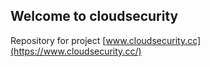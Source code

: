## Welcome to cloudsecurity

Repository for project [www.cloudsecurity.cc](https://www.cloudsecurity.cc/)
